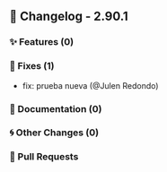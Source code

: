 ## 🚀 Changelog - 2.90.1


### ✨ Features (0)

### 🐛 Fixes (1)
- fix: prueba nueva (@Julen Redondo)
### 📖 Documentation (0)

### 🌀 Other Changes (0)

### 🔗 Pull Requests
